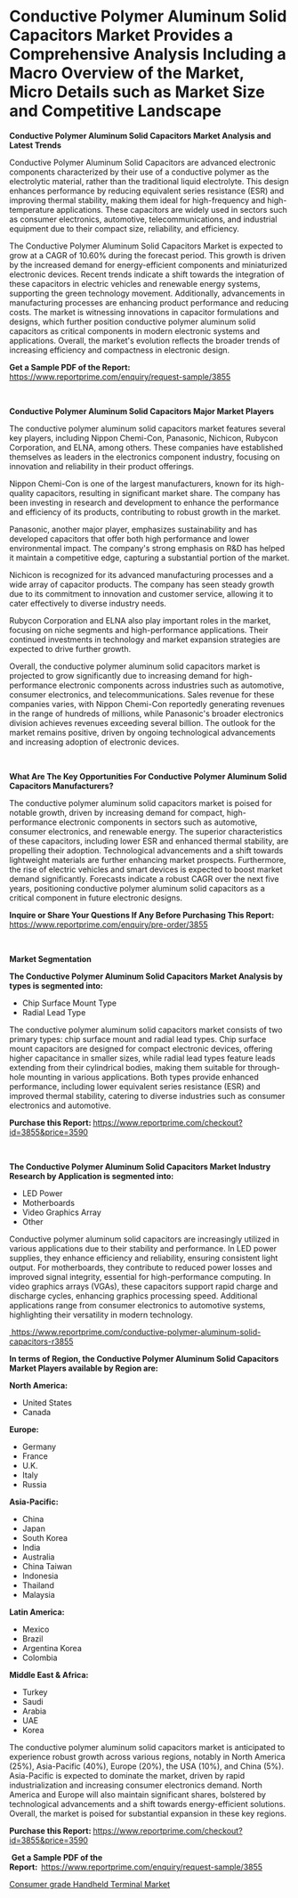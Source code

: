 <p><h1>Conductive Polymer Aluminum Solid Capacitors Market Provides a Comprehensive Analysis Including a Macro Overview of the Market, Micro Details such as Market Size and Competitive Landscape</h1></p><p><strong>Conductive Polymer Aluminum Solid Capacitors Market Analysis and Latest Trends</strong></p>
<p><p>Conductive Polymer Aluminum Solid Capacitors are advanced electronic components characterized by their use of a conductive polymer as the electrolytic material, rather than the traditional liquid electrolyte. This design enhances performance by reducing equivalent series resistance (ESR) and improving thermal stability, making them ideal for high-frequency and high-temperature applications. These capacitors are widely used in sectors such as consumer electronics, automotive, telecommunications, and industrial equipment due to their compact size, reliability, and efficiency.</p><p>The Conductive Polymer Aluminum Solid Capacitors Market is expected to grow at a CAGR of 10.60% during the forecast period. This growth is driven by the increased demand for energy-efficient components and miniaturized electronic devices. Recent trends indicate a shift towards the integration of these capacitors in electric vehicles and renewable energy systems, supporting the green technology movement. Additionally, advancements in manufacturing processes are enhancing product performance and reducing costs. The market is witnessing innovations in capacitor formulations and designs, which further position conductive polymer aluminum solid capacitors as critical components in modern electronic systems and applications. Overall, the market's evolution reflects the broader trends of increasing efficiency and compactness in electronic design.</p></p>
<p><strong>Get a Sample PDF of the Report:&nbsp;</strong> <a href="https://www.reportprime.com/enquiry/request-sample/3855?utm_campaign=2457&utm_medium=2&utm_source=Github&utm_content=ia&utm_term=18032025&utm_id=conductive-polymer-aluminum-solid-capacitors">https://www.reportprime.com/enquiry/request-sample/3855</a></p>
<p>&nbsp;</p>
<p><strong>Conductive Polymer Aluminum Solid Capacitors Major Market Players</strong></p>
<p><p>The conductive polymer aluminum solid capacitors market features several key players, including Nippon Chemi-Con, Panasonic, Nichicon, Rubycon Corporation, and ELNA, among others. These companies have established themselves as leaders in the electronics component industry, focusing on innovation and reliability in their product offerings.</p><p>Nippon Chemi-Con is one of the largest manufacturers, known for its high-quality capacitors, resulting in significant market share. The company has been investing in research and development to enhance the performance and efficiency of its products, contributing to robust growth in the market. </p><p>Panasonic, another major player, emphasizes sustainability and has developed capacitors that offer both high performance and lower environmental impact. The company's strong emphasis on R&D has helped it maintain a competitive edge, capturing a substantial portion of the market.</p><p>Nichicon is recognized for its advanced manufacturing processes and a wide array of capacitor products. The company has seen steady growth due to its commitment to innovation and customer service, allowing it to cater effectively to diverse industry needs.</p><p>Rubycon Corporation and ELNA also play important roles in the market, focusing on niche segments and high-performance applications. Their continued investments in technology and market expansion strategies are expected to drive further growth.</p><p>Overall, the conductive polymer aluminum solid capacitors market is projected to grow significantly due to increasing demand for high-performance electronic components across industries such as automotive, consumer electronics, and telecommunications. Sales revenue for these companies varies, with Nippon Chemi-Con reportedly generating revenues in the range of hundreds of millions, while Panasonic's broader electronics division achieves revenues exceeding several billion. The outlook for the market remains positive, driven by ongoing technological advancements and increasing adoption of electronic devices.</p></p>
<p>&nbsp;</p>
<p><strong>What Are The Key Opportunities For Conductive Polymer Aluminum Solid Capacitors Manufacturers?</strong></p>
<p><p>The conductive polymer aluminum solid capacitors market is poised for notable growth, driven by increasing demand for compact, high-performance electronic components in sectors such as automotive, consumer electronics, and renewable energy. The superior characteristics of these capacitors, including lower ESR and enhanced thermal stability, are propelling their adoption. Technological advancements and a shift towards lightweight materials are further enhancing market prospects. Furthermore, the rise of electric vehicles and smart devices is expected to boost market demand significantly. Forecasts indicate a robust CAGR over the next five years, positioning conductive polymer aluminum solid capacitors as a critical component in future electronic designs.</p></p>
<p><strong>Inquire or Share Your Questions If Any Before Purchasing This Report:</strong> <a href="https://www.reportprime.com/enquiry/pre-order/3855?utm_campaign=2457&utm_medium=2&utm_source=Github&utm_content=ia&utm_term=18032025&utm_id=conductive-polymer-aluminum-solid-capacitors">https://www.reportprime.com/enquiry/pre-order/3855</a></p>
<p>&nbsp;</p>
<p><strong>Market Segmentation</strong></p>
<p><strong>The Conductive Polymer Aluminum Solid Capacitors Market Analysis by types is segmented into:</strong></p>
<p><ul><li>Chip Surface Mount​ Type</li><li>Radial Lead Type</li></ul></p>
<p><p>The conductive polymer aluminum solid capacitors market consists of two primary types: chip surface mount and radial lead types. Chip surface mount capacitors are designed for compact electronic devices, offering higher capacitance in smaller sizes, while radial lead types feature leads extending from their cylindrical bodies, making them suitable for through-hole mounting in various applications. Both types provide enhanced performance, including lower equivalent series resistance (ESR) and improved thermal stability, catering to diverse industries such as consumer electronics and automotive.</p></p>
<p><strong>Purchase this Report:&nbsp;</strong><a href="https://www.reportprime.com/checkout?id=3855&price=3590&utm_campaign=2457&utm_medium=2&utm_source=Github&utm_content=ia&utm_term=18032025&utm_id=conductive-polymer-aluminum-solid-capacitors">https://www.reportprime.com/checkout?id=3855&price=3590</a></p>
<p>&nbsp;</p>
<p><strong>The Conductive Polymer Aluminum Solid Capacitors Market Industry Research by Application is segmented into:</strong></p>
<p><ul><li>LED Power</li><li>Motherboards</li><li>Video Graphics Array</li><li>Other</li></ul></p>
<p><p>Conductive polymer aluminum solid capacitors are increasingly utilized in various applications due to their stability and performance. In LED power supplies, they enhance efficiency and reliability, ensuring consistent light output. For motherboards, they contribute to reduced power losses and improved signal integrity, essential for high-performance computing. In video graphics arrays (VGAs), these capacitors support rapid charge and discharge cycles, enhancing graphics processing speed. Additional applications range from consumer electronics to automotive systems, highlighting their versatility in modern technology.</p></p>
<p><a href="https://www.reportprime.com/conductive-polymer-aluminum-solid-capacitors-r3855?utm_campaign=2457&utm_medium=2&utm_source=Github&utm_content=ia&utm_term=18032025&utm_id=conductive-polymer-aluminum-solid-capacitors">&nbsp;https://www.reportprime.com/conductive-polymer-aluminum-solid-capacitors-r3855</a></p>
<p><strong>In terms of Region, the Conductive Polymer Aluminum Solid Capacitors Market Players available by Region are:</strong></p>
<p>
    <p> <strong> North America: </strong>
        <ul>
            <li>United States</li>
            <li>Canada</li>
        </ul>
        </p> 
    <p> <strong> Europe: </strong>
        <ul>
            <li>Germany</li>
            <li>France</li>
            <li>U.K.</li>
            <li>Italy</li>
            <li>Russia</li>
        </ul>
        </p> 
    <p> <strong> Asia-Pacific: </strong>
        <ul>
            <li>China</li>
            <li>Japan</li>
            <li>South Korea</li>
            <li>India</li>
            <li>Australia</li>
            <li>China Taiwan</li>
            <li>Indonesia</li>
            <li>Thailand</li>
            <li>Malaysia</li>
        </ul>
        </p> 
    <p> <strong> Latin America: </strong>
        <ul>
            <li>Mexico</li>
            <li>Brazil</li>
            <li>Argentina Korea</li>
            <li>Colombia</li>
        </ul>
        </p> 
    <p> <strong> Middle East & Africa: </strong>
        <ul>
            <li>Turkey</li>
            <li>Saudi</li>
            <li>Arabia</li>
            <li>UAE</li>
            <li>Korea</li>
        </ul>
    </p>
    </p>
<p><p>The conductive polymer aluminum solid capacitors market is anticipated to experience robust growth across various regions, notably in North America (25%), Asia-Pacific (40%), Europe (20%), the USA (10%), and China (5%). Asia-Pacific is expected to dominate the market, driven by rapid industrialization and increasing consumer electronics demand. North America and Europe will also maintain significant shares, bolstered by technological advancements and a shift towards energy-efficient solutions. Overall, the market is poised for substantial expansion in these key regions.</p></p>
<p><strong>Purchase this Report: </strong><a href="https://www.reportprime.com/checkout?id=3855&price=3590&utm_campaign=2457&utm_medium=2&utm_source=Github&utm_content=ia&utm_term=18032025&utm_id=conductive-polymer-aluminum-solid-capacitors">https://www.reportprime.com/checkout?id=3855&price=3590</a></p>
<p>&nbsp;<strong>Get a Sample PDF of the Report:&nbsp;&nbsp;</strong><a href="https://www.reportprime.com/enquiry/request-sample/3855?utm_campaign=2457&utm_medium=2&utm_source=Github&utm_content=ia&utm_term=18032025&utm_id=conductive-polymer-aluminum-solid-capacitors">https://www.reportprime.com/enquiry/request-sample/3855</a></p>
<p><strong></strong></p>
<p><p><a href="https://github.com/SanjidaKhan901/Market-Research-Report-List-1/blob/main/consumer-grade-handheld-terminal-market.md?utm_campaign=2457&utm_medium=2&utm_source=Github&utm_content=ia&utm_term=18032025&utm_id=conductive-polymer-aluminum-solid-capacitors">Consumer grade Handheld Terminal Market</a></p></p>